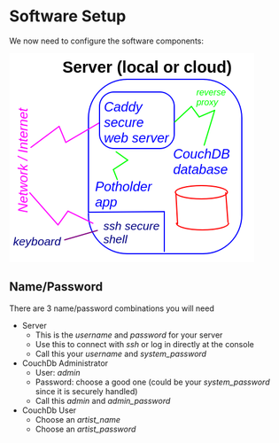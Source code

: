 # Software Setup

We now need to configure the software components:

![](Components.png)

## Name/Password

There are 3 name/password combinations you will need

* Server
  * This is the _username_ and _password_ for your server 
  * Use this to connect with _ssh_ or log in directly at the console
  * Call this your _username_ and _system_password_
* CouchDb Administrator
  * User: _admin_
  * Password: choose a good one (could be your _system_password_ since it is securely handled)
  * Call this _admin_ and _admin_password_
* CouchDb User
  * Choose an _artist_name_
  * Choose an _artist_password_
 
 ## 